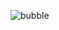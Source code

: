 ![bubble](https://github.com/NOW-SOPT-APP6-BUBBLE/.github/assets/128459613/01b711e2-8551-4d19-b3f9-beaceccb373a)
